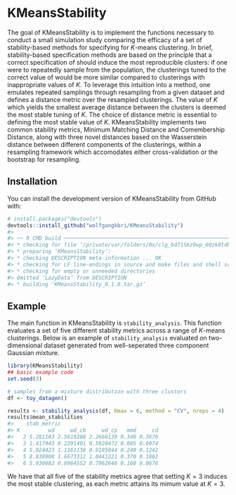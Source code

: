 
<!-- README.md is generated from README.Rmd. Please edit that file -->

# KMeansStability

<!-- badges: start -->
<!-- badges: end -->

The goal of KMeansStability is to implement the functions necessary to
conduct a small simulation study comparing the efficacy of a set of
stability-based methods for specifying for $K$-means clustering. In
brief, stability-based specification methods are based on the principle
that a correct specification of should induce the most reproducible
clusters: if one were to repeatedly sample from the population, the
clusterings tuned to the correct value of would be more similar compared
to clusterings with inappropriate values of $K$. To leverage this
intuition into a method, one emulates repeated samplings through
resampling from a given dataset and defines a distance metric over the
resampled clusterings. The value of $K$ which yields the smallest
average distance between the clusters is deemed the most stable tuning
of $K$. The choice of distance metric is essential to defining the most
stable value of $K$. KMeansStability implements two common stability
metrics, Minimum Matching Distance and Comembership Distance, along with
three novel distances based on the Wasserstein distance between
different components of the clusterings, within a resampling framework
which accomodates either cross-validation or the bootstrap for
resampling.

## Installation

You can install the development version of KMeansStability from GitHub
with:

``` r
# install.packages("devtools")
devtools::install_github("wolfgangkbri/KMeansStability")
#> 
#> ── R CMD build ─────────────────────────────────────────────────────────────────
#> * checking for file ‘/private/var/folders/0x/clg_bd7156z9wp_60zk8tdkr0000gn/T/Rtmp7spFEi/remotesa714246f0767/wolfgangkbri-KMeansStability-da6cfc5/DESCRIPTION’ ... OK
#> * preparing ‘KMeansStability’:
#> * checking DESCRIPTION meta-information ... OK
#> * checking for LF line-endings in source and make files and shell scripts
#> * checking for empty or unneeded directories
#> Omitted ‘LazyData’ from DESCRIPTION
#> * building ‘KMeansStability_0.1.0.tar.gz’
```

## Example

The main function in KMeansStability is `stability_analysis`. This
function evaluates a set of five different stability metrics across a
range of $K$-means clusterings. Below is an example of
`stability_analysis` evaluated on two-dimensional dataset generated from
well-seperated three component Gaussian mixture.

``` r
library(KMeansStability)
## basic example code
set.seed(3)

# samples from a mixture distribution with three clusters
df <- toy_datagen() 

results <- stability_analysis(df, Kmax = 6, method = "CV", nreps = 4)
results$mean_stabilities
#>    stab_metric
#> K         wd     wd_cb     wd_cp   mmd     cd
#>   2 5.281103 2.5619288 2.2666139 0.340 0.3676
#>   3 1.417943 0.2391401 0.5920472 0.005 0.0074
#>   4 5.024423 1.1161138 0.9185044 0.240 0.1242
#>   5 8.838908 1.6673312 1.0441221 0.370 0.1862
#>   6 5.030682 0.6964552 0.7962646 0.160 0.0676
```

We have that all five of the stability metrics agree that setting $K=3$
induces the most stable clustering, as each metric attains its mimum
value at $K=3$.
